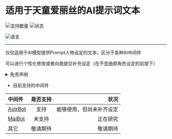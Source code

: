 
# 适用于天童爱丽丝的AI提示词文本

![支持数量](https://img.shields.io/badge/支持数量-1-blue?style=flat-square)
![状态](https://img.shields.io/badge/状态-补齐设定中-blue?style=flat-square)

![语言](https://img.shields.io/badge/语言-简体中文-red?style=flat-square)

---

仅仅适用于AI模型提供Prompt人物设定的文本，区分于各种AI中间件

可以进行个性化修改或者向我提交补充设定（在不歪曲原角色设定的前提下）

<details>
<summary>免责声明</summary>
1.本资料基于《蔚蓝档案》官方公开信息及同人创作共识整理，仅供粉丝交流与参考，非官方授权作品，与游戏版权方（Nexon/Yostar）无关联。

2.使用者不得将本内容用于商业用途，由此引发的争议或法律问题由使用者自行承担。

3.制作者不保证信息的绝对准确性，不对因依赖本内容导致的直接/间接损失负责。

4.游戏角色、剧情、美术素材版权归原权利方所有，引用部分符合合理使用原则。若涉及侵权，请联系删除。
</details>

- 目前支持的中间件

| 中间件 | 是否支持 | 状况 |
|:-------|:-------:|-------:|
| [AstrBot](https://github.com/AstrBotDevs/AstrBot "AstrBot")   | 支持    | 能够使用，但尚未补齐设定   |
| [MaiBot](https://github.com/MaiM-with-u/MaiBot "麦麦Bot")  | 未支持    | 正在研究   |
| 其它  | 敬请期待  | 敬请期待  |
